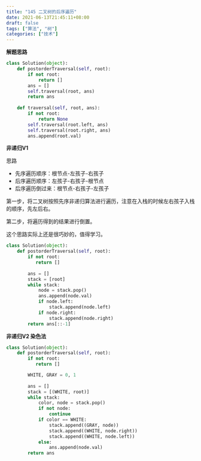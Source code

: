 ```yaml
---
title: "145 二叉树的后序遍历"
date: 2021-06-13T21:45:11+08:00
draft: false
tags: ["算法", "树"]
categories: ["技术"]
---
```


**解题思路**

```python
class Solution(object):
    def postorderTraversal(self, root):
        if not root:
            return []
        ans = []
        self.traversal(root, ans)
        return ans
    
    def traversal(self, root, ans):
        if not root:
            return None
        self.traversal(root.left, ans)
        self.traversal(root.right, ans)
        ans.append(root.val)
```

**非递归V1**

思路

* 先序遍历顺序：根节点-左孩子-右孩子
* 后序遍历顺序：左孩子-右孩子-根节点
* 后序遍历倒过来：根节点-右孩子-左孩子

第一步，将二叉树按照先序非递归算法进行遍历，注意在入栈的时候左右孩子入栈的顺序，先左后右。

第二步，将遍历得到的结果进行倒置。 

这个思路实际上还是很巧妙的，值得学习。

```python
class Solution(object):
    def postorderTraversal(self, root):
        if not root:
           return []
        
        ans = []
        stack = [root]
        while stack:
            node = stack.pop()
            ans.append(node.val)
            if node.left:
                stack.append(node.left)
            if node.right:
                stack.append(node.right)
        return ans[::-1]
```

**非递归V2 染色法**

```python
class Solution(object):
    def postorderTraversal(self, root):
        if not root:
           return []

        WHITE, GRAY = 0, 1
        
        ans = []
        stack = [(WHITE, root)]
        while stack:
            color, node = stack.pop()
            if not node:
                continue
            if color == WHITE:
                stack.append((GRAY, node))
                stack.append((WHITE, node.right))
                stack.append((WHITE, node.left))
            else:
                ans.append(node.val)
        return ans
```